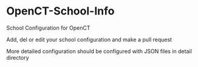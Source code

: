 # OpenCT-School-Info
School Configuration for OpenCT


Add, del or edit your school configuration and make a pull request

More detailed configuration should be configured with JSON files in detail directory